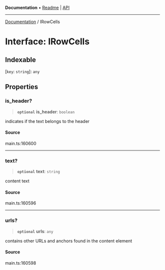 **Documentation** • [Readme](../README.md) \| [API](../globals.md)

***

[Documentation](../README.md) / IRowCells

# Interface: IRowCells

## Indexable

 \[`key`: `string`\]: `any`

## Properties

### is\_header?

> **`optional`** **is\_header**: `boolean`

indicates if the text belongs to the header

#### Source

main.ts:160600

***

### text?

> **`optional`** **text**: `string`

content text

#### Source

main.ts:160596

***

### urls?

> **`optional`** **urls**: `any`

contains other URLs and anchors found in the content element

#### Source

main.ts:160598
